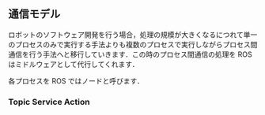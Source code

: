 ## 通信モデル

ロボットのソフトウェア開発を行う場合，処理の規模が大きくなるにつれて単一のプロセスのみで実行する手法よりも複数のプロセスで実行しながらプロセス間通信を行う手法へと移行していきます．この時のプロセス間通信の処理を ROS はミドルウェアとして代行してくれます．

各プロセスを ROS ではノードと呼びます．

### Topic Service Action